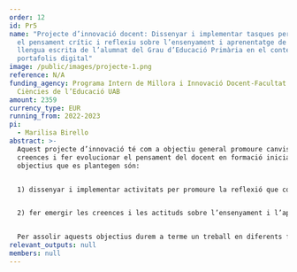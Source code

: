 ```yaml
---
order: 12
id: Pr5
name: "Projecte d’innovació docent: Dissenyar i implementar tasques per promoure
  el pensament crític i reflexiu sobre l’ensenyament i aprenentatge de la
  llengua escrita de l’alumnat del Grau d’Educació Primària en el context del
  portafolis digital"
image: /public/images/projecte-1.png
reference: N/A
funding_agency: Programa Intern de Millora i Innovació Docent-Facultat de
  Ciències de l’Educació UAB
amount: 2359
currency_type: EUR
running_from: 2022-2023
pi:
  - Marilisa Birello
abstract: >-
  Aquest projecte d’innovació té com a objectiu general promoure canvis en les
  creences i fer evolucionar el pensament del docent en formació inicial. Els
  objectius que es plantegen són: 


  1) dissenyar i implementar activitats per promoure la reflexió que combinen conceptes teòrics, resultats de la recerca i aplicacions pràctiques; i 


  2) fer emergir les creences i les actituds sobre l’ensenyament i l’aprenentatge de la llengua escrita per desenvolupar l’esperit crític dels futurs mestres. 


  Per assolir aquests objectius durem a terme un treball en diferents fases, que quedarà recollit en un portafolis digital. La primera fase implica una presa de consciència per part de l’alumnat dels seus coneixements sobre l’ensenyament i aprenentatge de la llengua escrita i de les seves creences respecte a com s’aprèn i com s’ensenya a escriure i a llegir. La segona fase preveu que cada setmana es presenti els resultats provinents de recerques sobre un tema. Es duran a terme activitats que implicaran anàlisis de resultats de la recerca, anàlisi de propostes didàctiques, de produccions escrites dels alumnes i de la retroacció proporcionada pels docents. Cada sessió inclou un espai per a la reflexió. La tercera fase consisteix en l’avaluació de tot el procés i es farà a través d’una activitat per reflexionar sobre com les seves creences han evolucionat i un qüestionari per valorar el projecte i les activitats dutes a terme. El fet de recollir les tasques i reflexions en un portafolis digital facilitarà a alumnat i professorat el seguiment de tot el procés.
relevant_outputs: null
members: null
---
```

